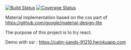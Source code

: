 [![Build Status](https://travis-ci.org/sebastienva/materialize-me.svg?branch=master)](https://travis-ci.org/sebastienva/materialize-me)
[![Coverage Status](https://coveralls.io/repos/github/sebastienva/materialize-me/badge.svg?branch=master)](https://coveralls.io/github/sebastienva/materialize-me?branch=master)

Material implementation based on the css part of https://github.com/google/material-design-lite

The purpose of this project is to try react.

Demo with ssr : https://calm-sands-91210.herokuapp.com
